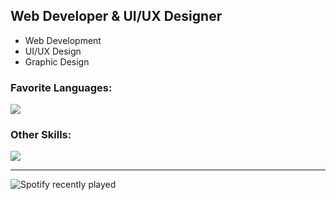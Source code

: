 ## Web Developer & UI/UX Designer
- Web Development
- UI/UX Design
- Graphic Design

### Favorite Languages:
![](https://skillicons.dev/icons?i=typescript,python,rust)

### Other Skills:
![](https://skillicons.dev/icons?i=docker,figma,illustrator)

---

![Spotify recently played](https://spotify-recently-played-readme.vercel.app/api?user=21hjina3d6m43a6rsoba7vjqy&unique={true|1|on|yes})
